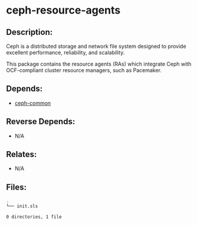 # ceph-resource-agents

## Description:

Ceph is a distributed storage and network file system designed to provide excellent performance, reliability, and scalability.

This package contains the resource agents (RAs) which integrate Ceph with OCF-compliant cluster resource managers, such as Pacemaker.

## Depends:

  -  [ceph-common](salt/ceph-common)

## Reverse Depends:

  -  N/A

## Relates:

  -  N/A

## Files:

```bash
.
└── init.sls

0 directories, 1 file
```
